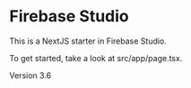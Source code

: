 # Firebase Studio

This is a NextJS starter in Firebase Studio.

To get started, take a look at src/app/page.tsx.

Version 3.6
